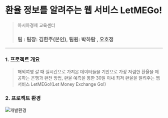 # 환율 정보를 알려주는 웹 서비스 LetMEGo!

> 아시아경제 교육센터 <h3> 팀 : 팀장: 김한주(본인), 팀원: 박하람 , 오호정

<hr/>

### 1. 프로젝트 개요
> 해외여행 갈 때 실시간으로 가져온 데이터들을 기반으로 가장 저렴한 환율을 제공하는 은행과 환전 방법, 환율 예측을 통한 30일 이내 최저 환율을 알려주는 웹 서비스 LetMEGo!(Let Money Exchange Go!)

### 2. 프로젝트 환경
![개발환경](https://user-images.githubusercontent.com/54871612/102206986-ba25d400-3f10-11eb-8212-830775889e4c.png)

